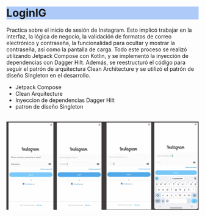 <h1 style="background-color:#ADCAF9;">LoginIG</h1>

Practica sobre el inicio de sesión de Instagram. Esto implicó trabajar en la interfaz, la lógica de negocio, la validación de formatos de correo electrónico y contraseña, la funcionalidad para ocultar y mostrar la contraseña, así como la pantalla de carga. Todo este proceso se realizó utilizando Jetpack Compose con Kotlin, y se implementó la inyección de dependencias con Dagger Hilt. Además, se reestructuró el código para seguir el patrón de arquitectura Clean Architecture y se utilizó el patrón de diseño Singleton en el desarrollo.

- Jetpack Compose
- Clean Arquitecture
- Inyeccion de dependencias Dagger Hilt
- patron de diseño Singleton

<br>
<img src="https://github.com/ivette2021/LoginIG/blob/master/Presentacion%20de%20la%20app%20sin%20anotaciones.jpg">
